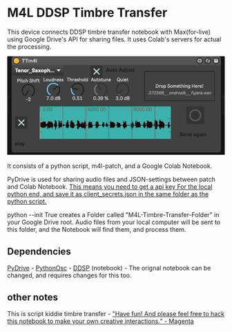# M4L DDSP Timbre Transfer

This device connects DDSP timbre transfer notebook with Max(for-live) using Google Drive's API  for sharing files. It uses Colab's servers for actual the processing. 

![](m4l-interface.png)

It consists of a python script, m4l-patch, and a Google Colab Notebook. 

PyDrive is used for sharing audio files and JSON-settings between patch and Colab Notebook. [This means you need to get a api key For the local python end, and save it as client_secrets.json in the same folder as the python script.](https://pythonhosted.org/PyDrive/quickstart.html#authentication)

python --init True creates a Folder called "M4L-Timbre-Transfer-Folder" in your Google Drive root. Audio files from your local computer will be sent to this folder, and the Notebook will find them, and process them. 

## Dependencies

[PyDrive](https://pythonhosted.org/PyDrive/) - 
[PythonOsc](https://github.com/attwad/python-osc) - 
[DDSP](https://github.com/magenta/ddsp) (notebook) - The orignal notebook can be changed, and requires changes for this too.


## other notes

This is script kiddie timbre transfer - ["Have fun! And please feel free to hack this notebook to make your own creative interactions.“ - Magenta ](https://colab.research.google.com/github/magenta/ddsp/blob/master/ddsp/colab/demos/timbre_transfer.ipynb)

